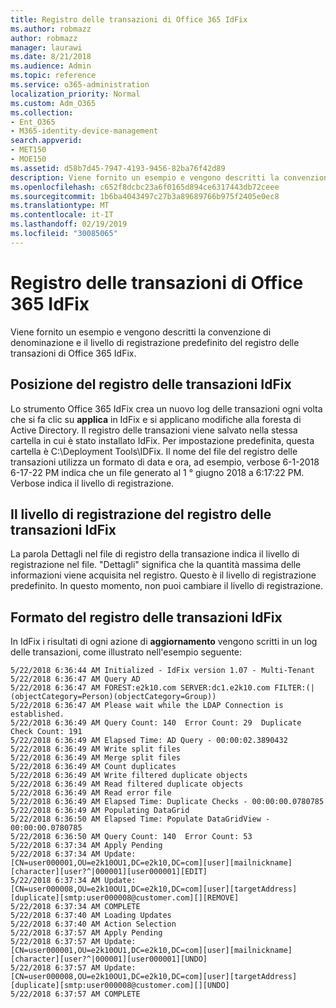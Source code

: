 ```yaml
---
title: Registro delle transazioni di Office 365 IdFix
ms.author: robmazz
author: robmazz
manager: laurawi
ms.date: 8/21/2018
ms.audience: Admin
ms.topic: reference
ms.service: o365-administration
localization_priority: Normal
ms.custom: Adm_O365
ms.collection:
- Ent_O365
- M365-identity-device-management
search.appverid:
- MET150
- MOE150
ms.assetid: d58b7d45-7947-4193-9456-82ba76f42d89
description: Viene fornito un esempio e vengono descritti la convenzione di denominazione e il livello di registrazione predefinito del registro delle transazioni di Office 365 IdFix.
ms.openlocfilehash: c652f8dcbc23a6f0165d894ce6317443db72ceee
ms.sourcegitcommit: 1b6ba4043497c27b3a89689766b975f2405e0ec8
ms.translationtype: MT
ms.contentlocale: it-IT
ms.lasthandoff: 02/19/2019
ms.locfileid: "30085065"
---
```

# <a name="office-365-idfix-transaction-log"></a>Registro delle transazioni di Office 365 IdFix

Viene fornito un esempio e vengono descritti la convenzione di denominazione e il livello di registrazione predefinito del registro delle transazioni di Office 365 IdFix.
  
## <a name="idfix-transaction-log-location"></a>Posizione del registro delle transazioni IdFix

Lo strumento Office 365 IdFix crea un nuovo log delle transazioni ogni volta che si fa clic su **applica** in IdFix e si applicano modifiche alla foresta di Active Directory. Il registro delle transazioni viene salvato nella stessa cartella in cui è stato installato IdFix. Per impostazione predefinita, questa cartella è C:\Deployment Tools\IDFix. Il nome del file del registro delle transazioni utilizza un formato di data e ora, ad esempio, verbose 6-1-2018 6-17-22 PM indica che un file generato al 1 ° giugno 2018 a 6:17:22 PM. Verbose indica il livello di registrazione. 
  
## <a name="idfix-transaction-log-logging-level"></a>Il livello di registrazione del registro delle transazioni IdFix

La parola Dettagli nel file di registro della transazione indica il livello di registrazione nel file. "Dettagli" significa che la quantità massima delle informazioni viene acquisita nel registro. Questo è il livello di registrazione predefinito. In questo momento, non puoi cambiare il livello di registrazione.
  
## <a name="idfix-transaction-log-format"></a>Formato del registro delle transazioni IdFix

In IdFix i risultati di ogni azione di **aggiornamento** vengono scritti in un log delle transazioni, come illustrato nell'esempio seguente:
  
```
5/22/2018 6:36:44 AM Initialized - IdFix version 1.07 - Multi-Tenant
5/22/2018 6:36:47 AM Query AD
5/22/2018 6:36:47 AM FOREST:e2k10.com SERVER:dc1.e2k10.com FILTER:(|(objectCategory=Person)(objectCategory=Group))
5/22/2018 6:36:47 AM Please wait while the LDAP Connection is established.
5/22/2018 6:36:49 AM Query Count: 140  Error Count: 29  Duplicate Check Count: 191
5/22/2018 6:36:49 AM Elapsed Time: AD Query - 00:00:02.3890432
5/22/2018 6:36:49 AM Write split files
5/22/2018 6:36:49 AM Merge split files
5/22/2018 6:36:49 AM Count duplicates
5/22/2018 6:36:49 AM Write filtered duplicate objects
5/22/2018 6:36:49 AM Read filtered duplicate objects
5/22/2018 6:36:49 AM Read error file
5/22/2018 6:36:49 AM Elapsed Time: Duplicate Checks - 00:00:00.0780785
5/22/2018 6:36:49 AM Populating DataGrid
5/22/2018 6:36:50 AM Elapsed Time: Populate DataGridView - 00:00:00.0780785
5/22/2018 6:36:50 AM Query Count: 140  Error Count: 53
5/22/2018 6:37:34 AM Apply Pending
5/22/2018 6:37:34 AM Update: [CN=user000001,OU=e2k10OU1,DC=e2k10,DC=com][user][mailnickname][character][user?^|000001][user000001][EDIT]
5/22/2018 6:37:34 AM Update: [CN=user000008,OU=e2k10OU1,DC=e2k10,DC=com][user][targetAddress][duplicate][smtp:user000008@customer.com][][REMOVE]
5/22/2018 6:37:34 AM COMPLETE
5/22/2018 6:37:40 AM Loading Updates
5/22/2018 6:37:40 AM Action Selection
5/22/2018 6:37:57 AM Apply Pending
5/22/2018 6:37:57 AM Update: [CN=user000001,OU=e2k10OU1,DC=e2k10,DC=com][user][mailnickname][character][user?^|000001][user000001][UNDO]
5/22/2018 6:37:57 AM Update: [CN=user000008,OU=e2k10OU1,DC=e2k10,DC=com][user][targetAddress][duplicate][smtp:user000008@customer.com][][UNDO]
5/22/2018 6:37:57 AM COMPLETE

```